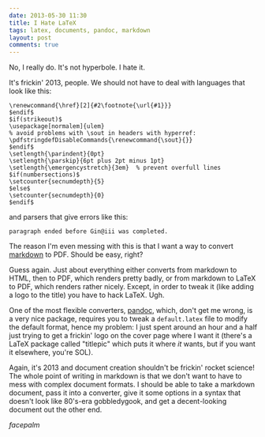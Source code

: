 ```yaml
---
date: 2013-05-30 11:30
title: I Hate LaTeX
tags: latex, documents, pandoc, markdown
layout: post
comments: true
---
```

No, I really do. It's not hyperbole. I hate it.

It's frickin' 2013, people. We should not have to deal with languages that look like this:

    \renewcommand{\href}[2]{#2\footnote{\url{#1}}}
    $endif$
    $if(strikeout)$
    \usepackage[normalem]{ulem}
    % avoid problems with \sout in headers with hyperref:
    \pdfstringdefDisableCommands{\renewcommand{\sout}{}}
    $endif$
    \setlength{\parindent}{0pt}
    \setlength{\parskip}{6pt plus 2pt minus 1pt}
    \setlength{\emergencystretch}{3em}  % prevent overfull lines
    $if(numbersections)$
    \setcounter{secnumdepth}{5}
    $else$
    \setcounter{secnumdepth}{0}
    $endif$

and parsers that give errors like this:

    paragraph ended before Gin@iii was completed.

The reason I'm even messing with this is that I want a way to convert [markdown](http://daringfireball.net/projects/markdown/) to PDF. Should be easy, right?

Guess again. Just about everything either converts from markdown to HTML, then to PDF, which renders pretty badly, or from markdown to LaTeX to PDF, which renders rather nicely. Except, in order to tweak it (like adding a logo to the title) you have to hack LaTeX. Ugh.

One of the most flexible converters, [pandoc](http://johnmacfarlane.net/pandoc/), which, don't get me wrong, is a very nice package, requires you to tweak a ``default.latex`` file to modify the default format, hence my problem: I just spent around an hour and a half just trying to get a frickin' logo on the cover page where I want it (there's a LaTeX package called "titlepic" which puts it where _it_ wants, but if you want it elsewhere, you're SOL).

Again, it's 2013 and document creation shouldn't be frickin' rocket science! The whole point of writing in markdown is that we don't want to have to mess with complex document formats. I should be able to take a markdown document, pass it into a converter, give it some options in a syntax that doesn't look like 80's-era gobbledygook, and get a decent-looking document out the other end.

*facepalm*
